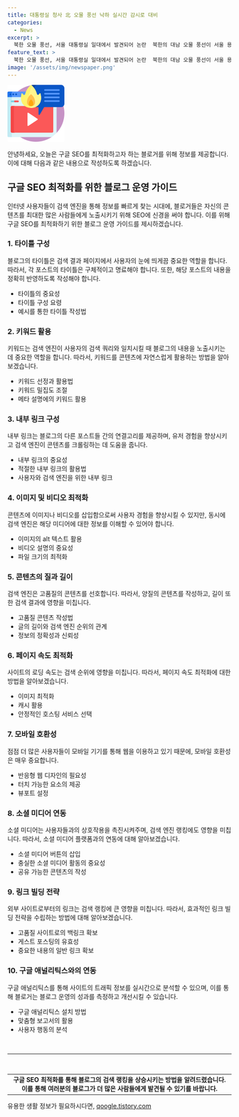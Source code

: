 ```yaml
---
title: 대통령실 청사 北 오물 풍선 낙하 실시간 감시로 대비
categories:
  - News
excerpt: >
  북한 오물 풍선, 서울 대통령실 일대에서 발견되어 논란  북한의 대남 오물 풍선이 서울 용산 대통령실 일대에 떨어졌다. 풍선은 대통령실과 합동참모본부의 공조 아래 실시간 감시되며 빠르게 수거되었고, 위험성과 오염성은 없는 것으로 확인됐다. 군 당국은 오물 풍선을 격추하지 않고 낙하 후 수거하는 방침을 유지하는 등 북한 도발에 대비하고 있다. 앞서 북한은 10번째 오물 풍선 도발을 했으며, 국민들은 주의를 당부받았다. 전선 지역에서는 대북확성기가 가동되는 등 대응조치가 강화되고 있다.
feature_text: >
  북한 오물 풍선, 서울 대통령실 일대에서 발견되어 논란  북한의 대남 오물 풍선이 서울 용산 대통령실 일대에 떨어졌다. 풍선은 대통령실과 합동참모본부의 공조 아래 실시간 감시되며 빠르게 수거되었고, 위험성과 오염성은 없는 것으로 확인됐다. 군 당국은 오물 풍선을 격추하지 않고 낙하 후 수거하는 방침을 유지하는 등 북한 도발에 대비하고 있다. 앞서 북한은 10번째 오물 풍선 도발을 했으며, 국민들은 주의를 당부받았다. 전선 지역에서는 대북확성기가 가동되는 등 대응조치가 강화되고 있다.
image: '/assets/img/newspaper.png'
---
```


<p><img src="/assets/img/news.png" alt="rentncar 속보" /></p>

<p>안녕하세요, 오늘은 구글 SEO를 최적화하고자 하는 블로거를 위해 정보를 제공합니다. 이에 대해 다음과 같은 내용으로 작성하도록 하겠습니다.</p>

<h2 data-ke-size="size26">구글 SEO 최적화를 위한 블로그 운영 가이드</h2>

<p data-ke-size="size16">인터넷 사용자들이 검색 엔진을 통해 정보를 빠르게 찾는 시대에, 블로거들은 자신의 콘텐츠를 최대한 많은 사람들에게 노출시키기 위해 SEO에 신경을 써야 합니다. 이를 위해 구글 SEO를 최적화하기 위한 블로그 운영 가이드를 제시하겠습니다.</p>

<h3>1. 타이틀 구성</h3>

<p data-ke-size="size16">블로그의 타이틀은 검색 결과 페이지에서 사용자의 눈에 띄게끔 중요한 역할을 합니다. 따라서, 각 포스트의 타이틀은 구체적이고 명료해야 합니다. 또한, 해당 포스트의 내용을 정확히 반영하도록 작성해야 합니다.</p>

<ul>
  <li>타이틀의 중요성</li>
  <li>타이틀 구성 요령</li>
  <li>예시를 통한 타이틀 작성법</li>
</ul>

<h3>2. 키워드 활용</h3>

<p data-ke-size="size16">키워드는 검색 엔진이 사용자의 검색 쿼리와 일치시킬 때 블로그의 내용을 노출시키는 데 중요한 역할을 합니다. 따라서, 키워드를 콘텐츠에 자연스럽게 활용하는 방법을 알아보겠습니다.</p>

<ul>
  <li>키워드 선정과 활용법</li>
  <li>키워드 밀집도 조절</li>
  <li>메타 설명에의 키워드 활용</li>
</ul>

<h3>3. 내부 링크 구성</h3>

<p data-ke-size="size16">내부 링크는 블로그의 다른 포스트들 간의 연결고리를 제공하며, 유저 경험을 향상시키고 검색 엔진이 콘텐츠를 크롤링하는 데 도움을 줍니다.</p>

<ul>
  <li>내부 링크의 중요성</li>
  <li>적절한 내부 링크의 활용법</li>
  <li>사용자와 검색 엔진을 위한 내부 링크</li>
</ul>

<h3>4. 이미지 및 비디오 최적화</h3>

<p data-ke-size="size16">콘텐츠에 이미지나 비디오를 삽입함으로써 사용자 경험을 향상시킬 수 있지만, 동시에 검색 엔진은 해당 미디어에 대한 정보를 이해할 수 있어야 합니다.</p>

<ul>
  <li>이미지의 alt 텍스트 활용</li>
  <li>비디오 설명의 중요성</li>
  <li>파일 크기의 최적화</li>
</ul>

<h3>5. 콘텐츠의 질과 길이</h3>

<p data-ke-size="size16">검색 엔진은 고품질의 콘텐츠를 선호합니다. 따라서, 양질의 콘텐츠를 작성하고, 길이 또한 검색 결과에 영향을 미칩니다.</p>

<ul>
  <li>고품질 콘텐츠 작성법</li>
  <li>글의 길이와 검색 엔진 순위의 관계</li>
  <li>정보의 정확성과 신뢰성</li>
</ul>

<h3>6. 페이지 속도 최적화</h3>

<p data-ke-size="size16">사이트의 로딩 속도는 검색 순위에 영향을 미칩니다. 따라서, 페이지 속도 최적화에 대한 방법을 알아보겠습니다.</p>

<ul>
  <li>이미지 최적화</li>
  <li>캐시 활용</li>
  <li>안정적인 호스팅 서비스 선택</li>
</ul>

<h3>7. 모바일 호환성</h3>

<p data-ke-size="size16">점점 더 많은 사용자들이 모바일 기기를 통해 웹을 이용하고 있기 때문에, 모바일 호환성은 매우 중요합니다.</p>

<ul>
  <li>반응형 웹 디자인의 필요성</li>
  <li>터치 가능한 요소의 제공</li>
  <li>뷰포트 설정</li>
</ul>

<h3>8. 소셜 미디어 연동</h3>

<p data-ke-size="size16">소셜 미디어는 사용자들과의 상호작용을 촉진시켜주며, 검색 엔진 랭킹에도 영향을 미칩니다. 따라서, 소셜 미디어 플랫폼과의 연동에 대해 알아보겠습니다.</p>

<ul>
  <li>소셜 미디어 버튼의 삽입</li>
  <li>충실한 소셜 미디어 활동의 중요성</li>
  <li>공유 가능한 콘텐츠의 작성</li>
</ul>

<h3>9. 링크 빌딩 전략</h3>

<p data-ke-size="size16">외부 사이트로부터의 링크는 검색 랭킹에 큰 영향을 미칩니다. 따라서, 효과적인 링크 빌딩 전략을 수립하는 방법에 대해 알아보겠습니다.</p>

<ul>
  <li>고품질 사이트로의 백링크 확보</li>
  <li>게스트 포스팅의 유효성</li>
  <li>중요한 내용의 일반 링크 확보</li>
</ul>

<h3>10. 구글 애널리틱스와의 연동</h3>

<p data-ke-size="size16">구글 애널리틱스를 통해 사이트의 트래픽 정보를 실시간으로 분석할 수 있으며, 이를 통해 블로거는 블로그 운영의 성과를 측정하고 개선시킬 수 있습니다.</p>

<ul>
  <li>구글 애널리틱스 설치 방법</li>
  <li>맞춤형 보고서의 활용</li>
  <li>사용자 행동의 분석</li>
</ul>

<p data-ke-size="size16">&nbsp;</p>

<hr>

<p data-ke-size="size16">&nbsp;</p>

<table>
  <tbody>
    <tr>
      <td style="text-align: center; height: 17px;"><b>구글 SEO 최적화를 통해 블로그의 검색 랭킹을 상승시키는 방법을 알려드렸습니다. 이를 통해 여러분의 블로그가 더 많은 사람들에게 발견될 수 있기를 바랍니다.</b></td>
    </tr>
  </tbody>
</table>
유용한 생활 정보가 필요하시다면, <a href="https://qoogle.tistory.com" rel="dofollow">qoogle.tistory.com</a>


